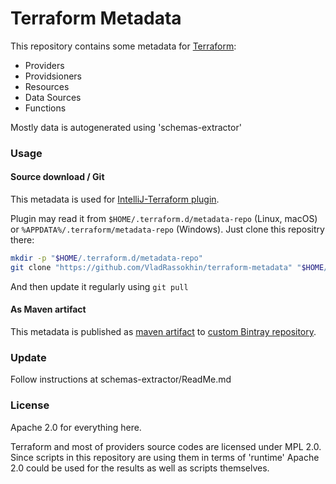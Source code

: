 Terraform Metadata
========

This repository contains some metadata for [Terraform](https://www.terraform.io):
 * Providers
 * Providsioners
 * Resources
 * Data Sources
 * Functions

Mostly data is autogenerated using 'schemas-extractor'



### Usage

#### Source download / Git

This metadata is used for [IntelliJ-Terraform plugin](https://plugins.jetbrains.com/plugin/7808).

Plugin may read it from `$HOME/.terraform.d/metadata-repo` (Linux, macOS) or `%APPDATA%/.terraform/metadata-repo` (Windows).
Just clone this repositry there:
```bash
mkdir -p "$HOME/.terraform.d/metadata-repo"
git clone "https://github.com/VladRassokhin/terraform-metadata" "$HOME/.terraform.d/metadata-repo"
```
And then update it regularly using `git pull`

#### As Maven artifact

This metadata is published as [maven artifact](https://bintray.com/vladrassokhin/maven/terraform-metadata) 
to [custom Bintray repository](https://bintray.com/vladrassokhin/maven/).

### Update
Follow instructions at schemas-extractor/ReadMe.md


### License

Apache 2.0 for everything here.

Terraform and most of providers source codes are licensed under MPL 2.0.
Since scripts in this repository are using them in terms of 'runtime' Apache 2.0 could be used for the results as well as scripts themselves.

